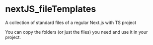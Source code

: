 # nextJS_fileTemplates
A collection of standard files of a regular Next.js with TS project

You can copy the folders (or just the files) you need and use it in your project.